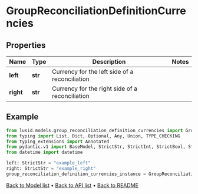 # GroupReconciliationDefinitionCurrencies

## Properties
Name | Type | Description | Notes
------------ | ------------- | ------------- | -------------
**left** | **str** | Currency for the left side of a reconciliation | 
**right** | **str** | Currency for the right side of a reconciliation | 
## Example

```python
from lusid.models.group_reconciliation_definition_currencies import GroupReconciliationDefinitionCurrencies
from typing import List, Dict, Optional, Any, Union, TYPE_CHECKING
from typing_extensions import Annotated
from pydantic.v1 import BaseModel, StrictStr, StrictInt, StrictBool, StrictFloat, StrictBytes, Field, validator, ValidationError, conlist, constr
from datetime import datetime

left: StrictStr = "example_left"
right: StrictStr = "example_right"
group_reconciliation_definition_currencies_instance = GroupReconciliationDefinitionCurrencies(left=left, right=right)

```

[Back to Model list](../README.md#documentation-for-models) &#8226; [Back to API list](../README.md#documentation-for-api-endpoints) &#8226; [Back to README](../README.md)

